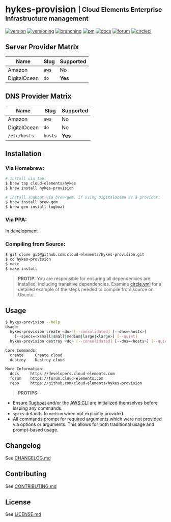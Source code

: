 # hykes-provision <sub><sup>| Cloud Elements Enterprise infrastructure management</sup></sub>
[![version](http://img.shields.io/badge/version-0.2.1-blue.svg)](CHANGELOG.md)
[![versioning](http://img.shields.io/badge/versioning-semver-blue.svg)](CONTRIBUTING.md)
[![branching](http://img.shields.io/badge/branching-github%20flow-blue.svg)](CONTRIBUTING.md)
[![pm](http://img.shields.io/badge/pm-zenhub-blue.svg)](https://www.zenhub.io)
[![docs](http://img.shields.io/badge/docs-read-blue.svg)](https://developers.cloud-elements.com)
[![forum](http://img.shields.io/badge/forum-join-blue.svg)](https://forum.cloud-elements.com)
[![circleci](https://circleci.com/gh/cloud-elements/hykes-provision.svg?style=shield)](https://circleci.com/gh/cloud-elements/hykes-provision)

## Server Provider Matrix

| Name         | Slug    | Supported
| ------------ | ------- | ---------
| Amazon       | `aws`   | No
| DigitalOcean | `do`    | __Yes__

## DNS Provider Matrix

| Name         | Slug    | Supported
| ------------ | ------- | ---------
| Amazon       | `aws`   | No
| DigitalOcean | `do`    | No
| `/etc/hosts` | `hosts` | __Yes__

## Installation

### Via Homebrew:

```bash
# Install via tap:
$ brew tap cloud-elements/hykes
$ brew install hykes-provision

# Install Tugboat via brew-gem, if using DigitalOcean as a provider:
$ brew install brew-gem
$ brew gem install tugboat
```

### Via PPA:

In development

### Compiling from Source:

```bash
$ git clone git@github.com:cloud-elements/hykes-provision.git
$ cd hykes-provision
$ make
$ make install
```

> __PROTIP:__
You are responsible for ensuring all dependencies are installed, including transitive dependencies.
Examine [circle.yml](circle.yml) for a detailed example of the steps needed to compile from source
on Ubuntu.

## Usage

```bash
$ hykes-provision --help
Usage:
  hykes-provision create <do> [--consolidated] [--dns=<hosts>]
    [--specs=<xsmall|small|medium|large|xlarge>] [--quiet]
  hykes-provision destroy <do> [--consolidated] [--dns=<hosts>] [--quiet]

Core Commands:
  create     Create cloud
  destroy    Destroy cloud

More Information:
  docs     https://developers.cloud-elements.com
  forum    https://forum.cloud-elements.com
  repo     https://github.com/cloud-elements/hykes-provision
```

> __PROTIPS:__
* Ensure [Tugboat](https://github.com/pearkes/tugboat) and/or the
[AWS CLI](https://github.com/aws/aws-cli) are initialized themselves before issuing any commands.
* `specs` defaults to `medium` when not explicitly provided.
* All commands prompt for required arguments which were not provided via options or arguments. This
allows for both traditional usage and prompt-based usage.

## Changelog

See [CHANGELOG.md](CHANGELOG.md)

## Contributing

See [CONTRIBUTING.md](CONTRIBUTING.md)

## License

See [LICENSE.md](LICENSE.md)
